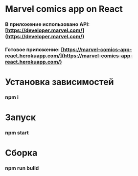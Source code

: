 # Marvel comics app on React
### В приложение использовано API: [https://developer.marvel.com/](https://developer.marvel.com/)
### Готовое приложение: [https://marvel-comics-app-react.herokuapp.com/](https://marvel-comics-app-react.herokuapp.com/)
# Установка зависимостей 
### npm i
# Запуск
### npm start
# Сборка
### npm run build
